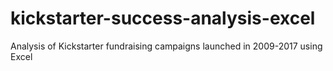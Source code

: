 # kickstarter-success-analysis-excel
Analysis of Kickstarter fundraising campaigns launched in 2009-2017 using Excel
